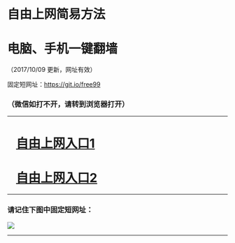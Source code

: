 ﻿# 自由上网简易方法

# 电脑、手机一键翻墙

（2017/10/09 更新，网址有效）

固定短网址：https://git.io/free99

### （微信如打不开，请转到浏览器打开）


***





# &nbsp;&nbsp; <a href="http://ft351623255.fwq-tz-1001.info/fwqtz01.html?t=100900126721 " target="_blank">自由上网入口1</a>
# &nbsp;&nbsp; <a href="http://ft252382778.fwq-tz-1002.info/fwqtz02.html?t=100900129673 " target="_blank">自由上网入口2</a>
***

### 请记住下图中固定短网址：

<img src="https://s3-us-west-2.amazonaws.com/fwq-1001/yjfq-20170905okok.png" /> 


***

